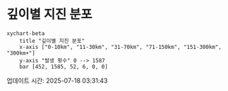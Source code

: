 # 깊이별 지진 분포

```mermaid
xychart-beta
    title "깊이별 지진 분포"
    x-axis ["0-10km", "11-30km", "31-70km", "71-150km", "151-300km", "300km+"]
    y-axis "발생 횟수" 0 --> 1587
    bar [452, 1585, 52, 6, 0, 0]
```

업데이트 시간: 2025-07-18 03:31:43
